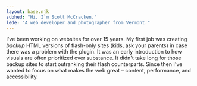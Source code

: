 ```yaml
---
layout: base.njk
subhed: "Hi, I'm Scott McCracken."
lede: "A web developer and photographer from Vermont."
---
```


I've been working on websites for over 15 years. My first job was creating _backup_ HTML versions of flash-only sites (kids, ask your parents) in case there was a problem with the plugin. It was an early introduction to how visuals are often prioritized over substance. It didn't take long for those backup sites to start outranking their flash counterparts. Since then I've wanted to focus on what makes the web great – content, performance, and accessibility. 